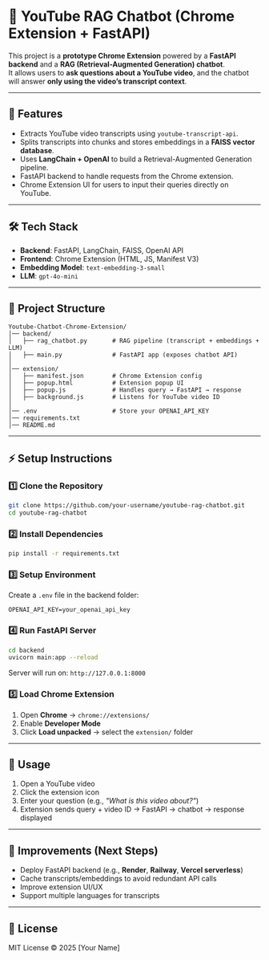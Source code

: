 # 🎥 YouTube RAG Chatbot (Chrome Extension + FastAPI)

This project is a **prototype Chrome Extension** powered by a **FastAPI backend** and a **RAG (Retrieval-Augmented Generation) chatbot**.  
It allows users to **ask questions about a YouTube video**, and the chatbot will answer **only using the video’s transcript context**.  

---

## 🚀 Features
- Extracts YouTube video transcripts using `youtube-transcript-api`.  
- Splits transcripts into chunks and stores embeddings in a **FAISS vector database**.  
- Uses **LangChain + OpenAI** to build a Retrieval-Augmented Generation pipeline.  
- FastAPI backend to handle requests from the Chrome extension.  
- Chrome Extension UI for users to input their queries directly on YouTube.  

---

## 🛠️ Tech Stack
- **Backend**: FastAPI, LangChain, FAISS, OpenAI API  
- **Frontend**: Chrome Extension (HTML, JS, Manifest V3)  
- **Embedding Model**: `text-embedding-3-small`  
- **LLM**: `gpt-4o-mini`  

---

## 📂 Project Structure
```
Youtube-Chatbot-Chrome-Extension/
│── backend/
│   ├── rag_chatbot.py       # RAG pipeline (transcript + embeddings + LLM)
│   ├── main.py              # FastAPI app (exposes chatbot API)
│
│── extension/
│   ├── manifest.json        # Chrome Extension config
│   ├── popup.html           # Extension popup UI
│   ├── popup.js             # Handles query → FastAPI → response
│   ├── background.js        # Listens for YouTube video ID
│
│── .env                     # Store your OPENAI_API_KEY
│── requirements.txt
│── README.md
```

---

## ⚡ Setup Instructions

### 1️⃣ Clone the Repository
```bash
git clone https://github.com/your-username/youtube-rag-chatbot.git
cd youtube-rag-chatbot
```

### 2️⃣ Install Dependencies
```bash
pip install -r requirements.txt
```

### 3️⃣ Setup Environment
Create a `.env` file in the backend folder:
```
OPENAI_API_KEY=your_openai_api_key
```

### 4️⃣ Run FastAPI Server
```bash
cd backend
uvicorn main:app --reload
```
Server will run on: `http://127.0.0.1:8000`

### 5️⃣ Load Chrome Extension
1. Open **Chrome** → `chrome://extensions/`  
2. Enable **Developer Mode**  
3. Click **Load unpacked** → select the `extension/` folder  

---

## 📌 Usage
1. Open a YouTube video  
2. Click the extension icon  
3. Enter your question (e.g., *"What is this video about?"*)  
4. Extension sends query + video ID → FastAPI → chatbot → response displayed  

---

## 🚧 Improvements (Next Steps)
- Deploy FastAPI backend (e.g., **Render**, **Railway**, **Vercel serverless**)  
- Cache transcripts/embeddings to avoid redundant API calls  
- Improve extension UI/UX  
- Support multiple languages for transcripts  

---

## 📜 License
MIT License © 2025 [Your Name]  
